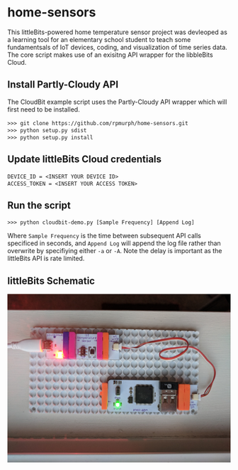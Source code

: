 # home-sensors

This littleBits-powered home temperature sensor project was devleoped as a learning tool for an elementary school student to teach some fundamentsals of IoT devices, coding, and visualization of time series data. The core script makes use of an exisitng API wrapper for the libbleBits Cloud.

## Install Partly-Cloudy API
The CloudBit example script uses the Partly-Cloudy API wrapper which will first need to be installed.
```
>>> git clone https://github.com/rpmurph/home-sensors.git
>>> python setup.py sdist
>>> python setup.py install
```

## Update littleBits Cloud credentials
```
DEVICE_ID = <INSERT YOUR DEVICE ID>
ACCESS_TOKEN = <INSERT YOUR ACCESS TOKEN>
```

## Run the script
```
>>> python cloudbit-demo.py [Sample Frequency] [Append Log]
```

Where `Sample Frequency` is the time between subsequent API calls specificed in seconds, and `Append Log` will append the log file rather than overwrite by specifiying either `-a` or `-A`. Note the delay is important as the littleBits API is rate limited.

## littleBits Schematic

![Screenshot](littlebit-schematic-2018-04-10.jpg)
